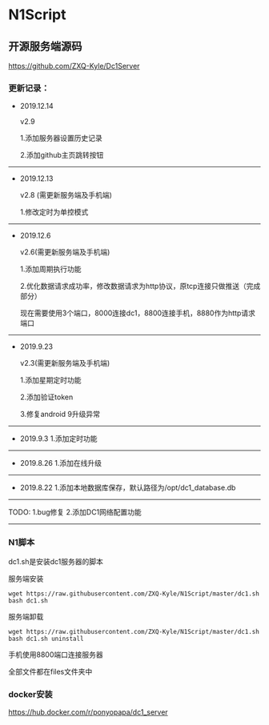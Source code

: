 # N1Script

## 开源服务端源码

https://github.com/ZXQ-Kyle/Dc1Server

### 更新记录：

- 2019.12.14

  v2.9 

  1.添加服务器设置历史记录

  2.添加github主页跳转按钮

---

- 2019.12.13

  v2.8 (需更新服务端及手机端)

  1.修改定时为单控模式

---

- 2019.12.6

  v2.6(需更新服务端及手机端)

  1.添加周期执行功能

  2.优化数据请求成功率，修改数据请求为http协议，原tcp连接只做推送（完成部分）

  现在需要使用3个端口，8000连接dc1，8800连接手机，8880作为http请求端口

---

- 2019.9.23

  v2.3(需更新服务端及手机端)

  1.添加星期定时功能

  2.添加验证token

  3.修复android 9升级异常

---

- 2019.9.3
  1.添加定时功能

---

- 2019.8.26
  1.添加在线升级

---

- 2019.8.22
  1.添加本地数据库保存，默认路径为/opt/dc1_database.db

---

TODO:
1.bug修复
2.添加DC1网络配置功能

---

### N1脚本

dc1.sh是安装dc1服务器的脚本

服务端安装
```
wget https://raw.githubusercontent.com/ZXQ-Kyle/N1Script/master/dc1.sh
bash dc1.sh
```

服务端卸载
```
wget https://raw.githubusercontent.com/ZXQ-Kyle/N1Script/master/dc1.sh
bash dc1.sh uninstall
```

手机使用8800端口连接服务器

全部文件都在files文件夹中

### docker安装
https://hub.docker.com/r/ponyopapa/dc1_server
